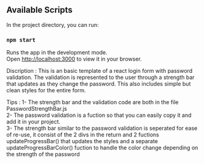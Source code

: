 ## Available Scripts

In the project directory, you can run:

### `npm start`

Runs the app in the development mode.\
Open [http://localhost:3000](http://localhost:3000) to view it in your browser.

Discription : This is an basic template of a react login form with password validation. The validation is represented to the user through a strength bar that updates as they change the password. This also includes simple but clean styles for the entire form.

Tips : 
    1- The strength bar and the validation code are both in the file PasswordStrengthBar.js <br>
    2- The password validation is a fuction so that you can easily copy it and add it in your project.<br>
    3- The strength bar similar to the password validation is seperated for ease of re-use, it consist of the 2 divs in the return and 2 fuctions updateProgressBar() that updates the styles and a separate updateProgressBarColor() fuction to handle the color change depending on the strength of the password 

